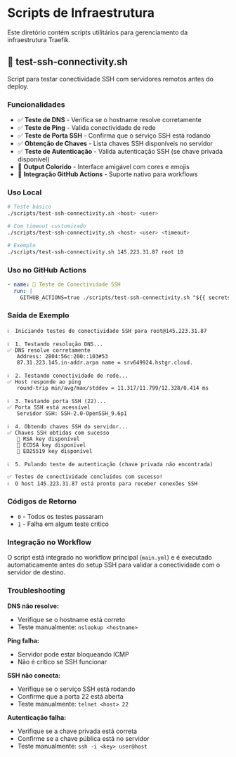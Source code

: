 # Scripts de Infraestrutura

Este diretório contém scripts utilitários para gerenciamento da infraestrutura Traefik.

## 🧪 test-ssh-connectivity.sh

Script para testar conectividade SSH com servidores remotos antes do deploy.

### Funcionalidades

- ✅ **Teste de DNS** - Verifica se o hostname resolve corretamente
- ✅ **Teste de Ping** - Valida conectividade de rede
- ✅ **Teste de Porta SSH** - Confirma que o serviço SSH está rodando
- ✅ **Obtenção de Chaves** - Lista chaves SSH disponíveis no servidor
- ✅ **Teste de Autenticação** - Valida autenticação SSH (se chave privada disponível)
- 🎨 **Output Colorido** - Interface amigável com cores e emojis
- 🤖 **Integração GitHub Actions** - Suporte nativo para workflows

### Uso Local

```bash
# Teste básico
./scripts/test-ssh-connectivity.sh <host> <user>

# Com timeout customizado
./scripts/test-ssh-connectivity.sh <host> <user> <timeout>

# Exemplo
./scripts/test-ssh-connectivity.sh 145.223.31.87 root 10
```

### Uso no GitHub Actions

```yaml
- name: 🧪 Teste de Conectividade SSH
  run: |
    GITHUB_ACTIONS=true ./scripts/test-ssh-connectivity.sh "${{ secrets.SSH_HOST }}" "${{ secrets.SSH_USER }}"
```

### Saída de Exemplo

```
ℹ️  Iniciando testes de conectividade SSH para root@145.223.31.87

ℹ️  1. Testando resolução DNS...
✅ DNS resolve corretamente
   Address: 2804:56c:200::103#53
   87.31.223.145.in-addr.arpa name = srv649924.hstgr.cloud.

ℹ️  2. Testando conectividade de rede...
✅ Host responde ao ping
   round-trip min/avg/max/stddev = 11.317/11.799/12.328/0.414 ms

ℹ️  3. Testando porta SSH (22)...
✅ Porta SSH está acessível
   Servidor SSH: SSH-2.0-OpenSSH_9.6p1

ℹ️  4. Obtendo chaves SSH do servidor...
✅ Chaves SSH obtidas com sucesso
   🔑 RSA key disponível
   🔑 ECDSA key disponível
   🔑 ED25519 key disponível

ℹ️  5. Pulando teste de autenticação (chave privada não encontrada)

✅ Testes de conectividade concluídos com sucesso!
ℹ️  O host 145.223.31.87 está pronto para receber conexões SSH
```

### Códigos de Retorno

- `0` - Todos os testes passaram
- `1` - Falha em algum teste crítico

### Integração no Workflow

O script está integrado no workflow principal (`main.yml`) e é executado automaticamente antes do setup SSH para validar a conectividade com o servidor de destino.

### Troubleshooting

**DNS não resolve:**
- Verifique se o hostname está correto
- Teste manualmente: `nslookup <hostname>`

**Ping falha:**
- Servidor pode estar bloqueando ICMP
- Não é crítico se SSH funcionar

**SSH não conecta:**
- Verifique se o serviço SSH está rodando
- Confirme que a porta 22 está aberta
- Teste manualmente: `telnet <host> 22`

**Autenticação falha:**
- Verifique se a chave privada está correta
- Confirme se a chave pública está no servidor
- Teste manualmente: `ssh -i <key> user@host`